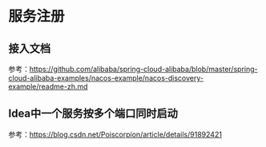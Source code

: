 # 服务注册
## 接入文档
参考：https://github.com/alibaba/spring-cloud-alibaba/blob/master/spring-cloud-alibaba-examples/nacos-example/nacos-discovery-example/readme-zh.md

## Idea中一个服务按多个端口同时启动
参考：https://blog.csdn.net/Poiscorpion/article/details/91892421
